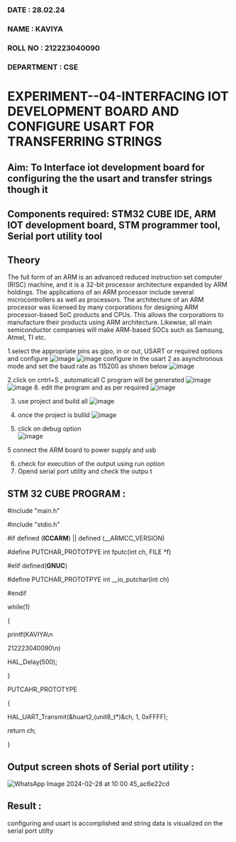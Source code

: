 
###  DATE : 28.02.24

###  NAME : KAVIYA 
###  ROLL NO : 212223040090
###  DEPARTMENT : CSE

# EXPERIMENT--04-INTERFACING IOT DEVELOPMENT BOARD AND CONFIGURE USART FOR TRANSFERRING STRINGS 

## Aim: To Interface iot development board for configuring the the usart and transfer strings though it 
## Components required: STM32 CUBE IDE, ARM IOT development board,  STM programmer tool, Serial port utility tool 
## Theory 
The full form of an ARM is an advanced reduced instruction set computer (RISC) machine, and it is a 32-bit processor architecture expanded by ARM holdings. The applications of an ARM processor include several microcontrollers as well as processors. The architecture of an ARM processor was licensed by many corporations for designing ARM processor-based SoC products and CPUs. This allows the corporations to manufacture their products using ARM architecture. Likewise, all main semiconductor companies will make ARM-based SOCs such as Samsung, Atmel, TI etc.


1.select the appropriate pins as gipo, in or out, USART or required options and configure 
![image](https://user-images.githubusercontent.com/36288975/226189403-f7179f1a-3eae-4637-826b-ab4ec35ba1e1.png)
![image](https://user-images.githubusercontent.com/36288975/226189425-2b2414ce-49b3-4b61-a260-c658cb2e4152.png)
configure in the usart 2 as asynchronous mode and set the baud rate as 115200 as shown below 
![image](https://user-images.githubusercontent.com/36288975/234776631-d6a84ef4-904c-4eac-98ed-ab6253e9379c.png)

  
2.click on cntrl+S , automaticall C program will be generated 
![image](https://user-images.githubusercontent.com/36288975/226189443-8b43451d-0b14-47e4-a20b-cc09c6ad8458.png)
![image](https://user-images.githubusercontent.com/36288975/226189450-85ffa969-2ffb-4788-81e5-72d60fdda0f1.png)
8. edit the program and as per required 
![image](https://user-images.githubusercontent.com/36288975/226189461-a573e62f-a109-4631-a250-a20925758fe0.png)

3. use project and build all 
![image](https://user-images.githubusercontent.com/36288975/226189554-3f7101ac-3f41-48fc-abc7-480bd6218dec.png)
10. once the project is bulild 
![image](https://user-images.githubusercontent.com/36288975/226189577-c61cc1eb-3990-4968-8aa6-aefffc766b70.png)

4. click on debug option    
![image](https://user-images.githubusercontent.com/36288975/226189625-37daa9a3-62e9-42b5-a5ce-2ac63345905b.png)

5 connect the  ARM board to power supply and usb 


6. check for execution of the output using run option
7. Opend serial port utility and check the outpu t



## STM 32 CUBE PROGRAM :

#include "main.h"

#include "stdio.h"

 #if defined (__ICCARM__) || defined (__ARMCC_VERSION)
 
#define PUTCHAR_PROTOTPYE int fputc(int ch, FILE *f)

#elif defined(__GNUC__)

#define PUTCHAR_PROTOTPYE int __io_putchar(int ch)

#endif

while(1)

{

printf(KAVIYA\n

   212223040090\n)
   
   HAL_Delay(500);
   
}

PUTCAHR_PROTOTYPE

{

HAL_UART_Transmit(&huart2,(unit8_t*)&ch, 1, 0xFFFF);

return ch;

}

## Output screen shots of Serial port utility   :
 
 ![WhatsApp Image 2024-02-28 at 10 00 45_ac6e22cd](https://github.com/KAVIYASHANMUGAM19/-EXPERIMENT--03-INTERFACE-IOT-BOARD-AND-CONFIGURE-USART-TO-TRANSFER-STRINGS-/assets/155141139/c88deb6e-6c5f-4592-b270-a292307d9d0e)

 
 
## Result :
configuring and usart is accomplished and string data is visualized on the serial port utilty
